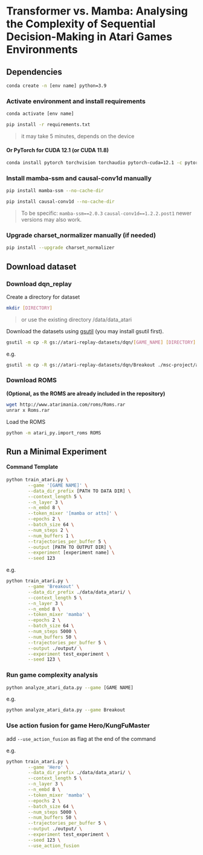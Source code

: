 # Transformer vs. Mamba: Analysing the Complexity of Sequential Decision-Making in Atari Games Environments

## Dependencies

```bash
conda create -n [env name] python=3.9
```

### Activate environment and install requirements

```bash
conda activate [env name]
```

```bash
pip install -r requirements.txt
```

> it may take 5 minutes, depends on the device

#### Or PyTorch for CUDA 12.1 (or CUDA 11.8)

```bash
conda install pytorch torchvision torchaudio pytorch-cuda=12.1 -c pytorch -c nvidia
```

### Install mamba-ssm and causal-conv1d manually

```bash
pip install mamba-ssm --no-cache-dir
```

```bash
pip install causal-conv1d --no-cache-dir
```

> To be specific:
> `mamba-ssm==2.0.3`
> `causal-conv1d==1.2.2.post1`
> newer versions may also work.

### Upgrade charset_normalizer manually (if needed)

```bash
pip install --upgrade charset_normalizer
```

## Download dataset

### Download dqn_replay

Create a directory for dataset 

```bash
mkdir [DIRECTORY]
```
> or use the existing directory /data/data_atari

Download the datasets using [gsutil](https://cloud.google.com/storage/docs/gsutil_install#install) (you may install gsutil first).


```bash
gsutil -m cp -R gs://atari-replay-datasets/dqn/[GAME_NAME] [DIRECTORY]
```

e.g.

```bash
gsutil -m cp -R gs://atari-replay-datasets/dqn/Breakout ./msc-project/atari/data/data_atari
```

### Download ROMS 
**(Optional, as the ROMS are already included in the repository)**

```bash
wget http://www.atarimania.com/roms/Roms.rar
unrar x Roms.rar
```

Load the ROMS

``` bash
python -m atari_py.import_roms ROMS
```

## Run a Minimal Experiment

#### Command Template

```bash
python train_atari.py \
        --game '[GAME NAME]' \
        --data_dir_prefix [PATH TO DATA DIR] \
        --context_length 5 \
        --n_layer 3 \
        --n_embd 8 \
        --token_mixer '[mamba or attn]' \
        --epochs 2 \
        --batch_size 64 \
        --num_steps 2 \
        --num_buffers 1 \
        --trajectories_per_buffer 5 \
        --output [PATH TO OUTPUT DIR] \
        --experiment [experiment name] \
        --seed 123
```

e.g.

```bash
python train_atari.py \
        --game 'Breakout' \
        --data_dir_prefix ./data/data_atari/ \
        --context_length 5 \
        --n_layer 3 \
        --n_embd 8 \
        --token_mixer 'mamba' \
        --epochs 2 \
        --batch_size 64 \
        --num_steps 5000 \
        --num_buffers 50 \
        --trajectories_per_buffer 5 \
        --output ./output/ \
        --experiment test_experiment \
        --seed 123 \
```

<!-- or

```bash
python train_atari.py --game 'Hero' --data_dir_prefix ./data/data_atari/ --context_length 10 --token_mixer 'mamba' --output ./output/ --experiment test_experiment --seed 123 --num_steps 5000 --trajectories_per_buffer 10 --use_action_fusion > ./output/test_experiment.log 2>&1
``` -->

<!-- ### Job submission to Eddie cluster

Experiments for context length 30

```bash
qsub dm_atari_breakout.sh
qsub dt_atari_breakout.sh
qsub dm_atari_qbert.sh
qsub dt_atari_qbert.sh

qsub dm_atari_hero.sh
qsub dt_atari_hero.sh
qsub dm_atari_kungfumaster.sh
qsub dt_atari_kungfumaster.sh

qsub dm_atari_seaquest.sh
qsub dt_atari_seaquest.sh
qsub dm_atari_pong.sh
qsub dt_atari_pong.sh
```

Experiments for context length 10

```bash
qsub 10_dm_atari_breakout.sh
qsub 10_dt_atari_breakout.sh
qsub 10_dm_atari_qbert.sh
qsub 10_dt_atari_qbert.sh

qsub 10_dm_atari_hero.sh
qsub 10_dt_atari_hero.sh
qsub 10_dm_atari_kungfumaster.sh
qsub 10_dt_atari_kungfumaster.sh

qsub 10_dm_atari_seaquest.sh
qsub 10_dt_atari_seaquest.sh
qsub 10_dm_atari_pong.sh
qsub 10_dt_atari_pong.sh

qsub 10_dm_atari_roadrunner.sh
qsub 10_dt_atari_roadrunner.sh
qsub 10_dm_atari_alien.sh
qsub 10_dt_atari_alien.sh

qsub 10_dm_atari_battlezone.sh
qsub 10_dt_atari_battlezone.sh
qsub 10_dm_atari_bankheist.sh
qsub 10_dt_atari_bankheist.sh

qsub 10_dm_atari_fishingderby.sh
qsub 10_dt_atari_fishingderby.sh
qsub 10_dm_atari_zaxxon.sh
qsub 10_dt_atari_zaxxon.sh

qsub 10_dm_atari_mspacman.sh
qsub 10_dt_atari_mspacman.sh
qsub 10_dm_atari_spaceinvaders.sh
qsub 10_dt_atari_spaceinvaders.sh
```

Experiments for context length 50

```bash
qsub 50_dm_atari_breakout.sh
qsub 50_dt_atari_breakout.sh
qsub 50_dm_atari_qbert.sh
qsub 50_dt_atari_qbert.sh

qsub 50_dm_atari_hero.sh
qsub 50_dt_atari_hero.sh
qsub 50_dm_atari_kungfumaster.sh
qsub 50_dt_atari_kungfumaster.sh

qsub 50_dm_atari_seaquest.sh
qsub 50_dt_atari_seaquest.sh
qsub 50_dm_atari_pong.sh
qsub 50_dt_atari_pong.sh
```

Experiments for context length 100

```bash
qsub 100_dm_atari_breakout.sh
qsub 100_dt_atari_breakout.sh
qsub 100_dm_atari_qbert.sh
qsub 100_dt_atari_qbert.sh

qsub 100_dm_atari_hero.sh
qsub 100_dt_atari_hero.sh
qsub 100_dm_atari_kungfumaster.sh
qsub 100_dt_atari_kungfumaster.sh
``` -->

### Run game complexity analysis

```bash
python analyze_atari_data.py --game [GAME NAME] 
```

e.g.

```bash
python analyze_atari_data.py --game Breakout 
```

### Use action fusion for game Hero/KungFuMaster

add `--use_action_fusion` as flag at the end of the command

e.g.

```bash
python train_atari.py \
        --game 'Hero' \
        --data_dir_prefix ./data/data_atari/ \
        --context_length 5 \
        --n_layer 3 \
        --n_embd 8 \
        --token_mixer 'mamba' \
        --epochs 2 \
        --batch_size 64 \
        --num_steps 5000 \
        --num_buffers 50 \
        --trajectories_per_buffer 5 \
        --output ./output/ \
        --experiment test_experiment \
        --seed 123 \
        --use_action_fusion
```